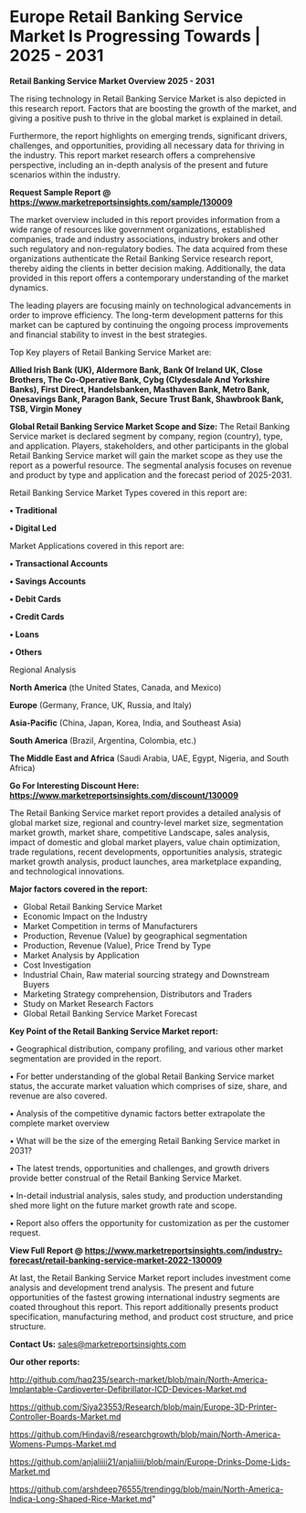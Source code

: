 # Europe Retail Banking Service Market Is Progressing Towards | 2025 - 2031

<Strong> Retail Banking Service Market Overview 2025 - 2031</strong>

The rising technology in Retail Banking Service Market is also depicted in this research report. Factors that are boosting the growth of the market, and giving a positive push to thrive in the global market is explained in detail.

Furthermore, the report highlights on emerging trends, significant drivers, challenges, and opportunities, providing all necessary data for thriving in the industry. This report market research offers a comprehensive perspective, including an in-depth analysis of the present and future scenarios within the industry.

<strong>Request Sample Report @ <a href=https://www.marketreportsinsights.com/sample/130009>https://www.marketreportsinsights.com/sample/130009</a></strong>

The market overview included in this report provides information from a wide range of resources like government organizations, established companies, trade and industry associations, industry brokers and other such regulatory and non-regulatory bodies. The data acquired from these organizations authenticate the Retail Banking Service research report, thereby aiding the clients in better decision making. Additionally, the data provided in this report offers a contemporary understanding of the market dynamics.

The leading players are focusing mainly on technological advancements in order to improve efficiency. The long-term development patterns for this market can be captured by continuing the ongoing process improvements and financial stability to invest in the best strategies.

Top Key players of Retail Banking Service Market are:

<strong>Allied Irish Bank (UK), Aldermore Bank, Bank Of Ireland UK, Close Brothers, The Co-Operative Bank, Cybg (Clydesdale And Yorkshire Banks), First Direct, Handelsbanken, Masthaven Bank, Metro Bank, Onesavings Bank, Paragon Bank, Secure Trust Bank, Shawbrook Bank, TSB, Virgin Money</strong>

<strong><b>Global Retail Banking Service Market Scope and Size:</b></strong>
The Retail Banking Service market is declared segment by company, region (country), type, and application. Players, stakeholders, and other participants in the global Retail Banking Service market will gain the market scope as they use the report as a powerful resource. The segmental analysis focuses on revenue and product by type and application and the forecast period of 2025-2031.

Retail Banking Service Market Types covered in this report are:

<strong>• Traditional

• Digital Led</strong>

Market Applications covered in this report are:

<strong>• Transactional Accounts

• Savings Accounts

• Debit Cards

• Credit Cards

• Loans

• Others</strong> 

Regional Analysis

<strong>North America</strong> (the United States, Canada, and Mexico)

<strong>Europe</strong> (Germany, France, UK, Russia, and Italy)

<strong>Asia-Pacific</strong> (China, Japan, Korea, India, and Southeast Asia)

<strong>South America</strong> (Brazil, Argentina, Colombia, etc.)

<strong>The Middle East and Africa</strong> (Saudi Arabia, UAE, Egypt, Nigeria, and South Africa)

<strong>Go For Interesting Discount Here: <a href=https://www.marketreportsinsights.com/discount/130009>https://www.marketreportsinsights.com/discount/130009</a></strong>

The Retail Banking Service market report provides a detailed analysis of global market size, regional and country-level market size, segmentation market growth, market share, competitive Landscape, sales analysis, impact of domestic and global market players, value chain optimization, trade regulations, recent developments, opportunities analysis, strategic market growth analysis, product launches, area marketplace expanding, and technological innovations.

<strong><b>Major factors covered in the report:</b></strong>
<ul>
  <li>Global Retail Banking Service Market </li>
  <li>Economic Impact on the Industry</li>
  <li>Market Competition in terms of Manufacturers</li>
  <li>Production, Revenue (Value) by geographical segmentation</li>
  <li>Production, Revenue (Value), Price Trend by Type</li>
  <li>Market Analysis by Application</li>
  <li>Cost Investigation</li>
  <li>Industrial Chain, Raw material sourcing strategy and Downstream Buyers</li>
  <li>Marketing Strategy comprehension, Distributors and Traders</li>
  <li>Study on Market Research Factors</li>
  <li>Global Retail Banking Service Market Forecast</li>
</ul>

<strong><b>Key Point of the Retail Banking Service Market report:</b></strong>

• Geographical distribution, company profiling, and various other market segmentation are provided in the report.

• For better understanding of the global Retail Banking Service market status, the accurate market valuation which comprises of size, share, and revenue are also covered.

• Analysis of the competitive dynamic factors better extrapolate the complete market overview

• What will be the size of the emerging Retail Banking Service market in 2031?

• The latest trends, opportunities and challenges, and growth drivers provide better construal of the Retail Banking Service Market.

• In-detail industrial analysis, sales study, and production understanding shed more light on the future market growth rate and scope.

• Report also offers the opportunity for customization as per the customer request.

<strong><b>View Full Report @ <a href=https://www.marketreportsinsights.com/industry-forecast/retail-banking-service-market-2022-130009>https://www.marketreportsinsights.com/industry-forecast/retail-banking-service-market-2022-130009</a></b></strong>


At last, the Retail Banking Service Market report includes investment come analysis and development trend analysis. The present and future opportunities of the fastest growing international industry segments are coated throughout this report. This report additionally presents product specification, manufacturing method, and product cost structure, and price structure.

<strong>Contact Us:</strong>
sales@marketreportsinsights.com

<strong>Our other reports:</strong>

<a href=http://github.com/haq235/search-market/blob/main/North-America-Implantable-Cardioverter-Defibrillator-ICD-Devices-Market.md>http://github.com/haq235/search-market/blob/main/North-America-Implantable-Cardioverter-Defibrillator-ICD-Devices-Market.md</a>

<a href=https://github.com/Siya23553/Research/blob/main/Europe-3D-Printer-Controller-Boards-Market.md>https://github.com/Siya23553/Research/blob/main/Europe-3D-Printer-Controller-Boards-Market.md</a>

<a href=https://github.com/Hindavi8/researchgrowth/blob/main/North-America-Womens-Pumps-Market.md>https://github.com/Hindavi8/researchgrowth/blob/main/North-America-Womens-Pumps-Market.md</a>

<a href=https://github.com/anjaliiii21/anjaliiii/blob/main/Europe-Drinks-Dome-Lids-Market.md>https://github.com/anjaliiii21/anjaliiii/blob/main/Europe-Drinks-Dome-Lids-Market.md</a>

<a href=https://github.com/arshdeep76555/trendingg/blob/main/North-America-Indica-Long-Shaped-Rice-Market.md>https://github.com/arshdeep76555/trendingg/blob/main/North-America-Indica-Long-Shaped-Rice-Market.md</a>"
